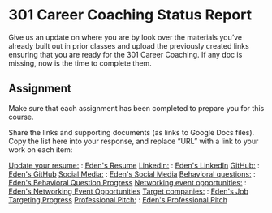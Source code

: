 # 301 Career Coaching Status Report
Give us an update on where you are by look over the materials you’ve already built out in prior classes and upload the previously created links ensuring that you are ready for the 301 Career Coaching. If any doc is missing, now is the time to complete them.


## Assignment
Make sure that each assignment has been completed to prepare you for this course.

Share the links and supporting documents (as links to Google Docs files). Copy the list here into your response, and replace “URL” with a link to your work on each item:

[Update your resume:](https://codefellows.github.io/common_curriculum/career_coaching/301/update-your-resume) : [Eden's Resume](https://docs.google.com/document/d/1XhYmuWSI8IvBFxiO4Q8uPOi8lDi-JoiEEuHtjT-C3Sc/edit?pli=1#) 
[LinkedIn:](https://codefellows.github.io/common_curriculum/career_coaching/201/prepare-your-linkedin) : [Eden's LinkedIn](https://www.linkedin.com/in/eden-brekke/) 
[GitHub:](https://codefellows.github.io/common_curriculum/career_coaching/201/prepare-your-github) : [Eden's GitHub](https://github.com/eden-brekke) 
[Social Media:](https://codefellows.github.io/common_curriculum/career_coaching/201/prepare-your-social-media) : [Eden's Social Media](https://docs.google.com/document/d/1lc_kkLS8akdy04eDiehtt7vbZxtZM6Cnwl_ngkG2KhA/edit#heading=h.igu8gnxdb2sg)
[Behavioral questions:](https://codefellows.github.io/common_curriculum/career_coaching/201/behavioral-interview-questions) : [Eden's Behavioral Question Progress](https://docs.google.com/document/d/1EgG-VVVQCjb-sPxRfIJiO2UqKEdliC4Ic4ZZlKdSXuk/edit)
[Networking event opportunities:](https://codefellows.github.io/common_curriculum/career_coaching/201/talk-to-your-network) : [Eden's Networking Event Opportunities](https://docs.google.com/document/d/1OH5c6cqfKeqvepi8LqTNFPOwT6l1y9nmLkwaEiST7uM/edit)
[Target companies:](https://codefellows.github.io/common_curriculum/career_coaching/common/targeted-job-search) : [Eden's Job Targeting Progress](https://docs.google.com/spreadsheets/d/1O0lq6Q9d9Us5adNeAHxtv5pO9Zm0vrGEeLDgEd4qBpI/edit#gid=0)
[Professional Pitch:](https://codefellows.github.io/common_curriculum/career_coaching/301/professional-pitch-draft) : [Eden's Professional Pitch](https://docs.google.com/document/d/1ZMgdYv68LpoMvqV4wteoPe7Em5b_LjBJshfYjW0ITd4/edit)
